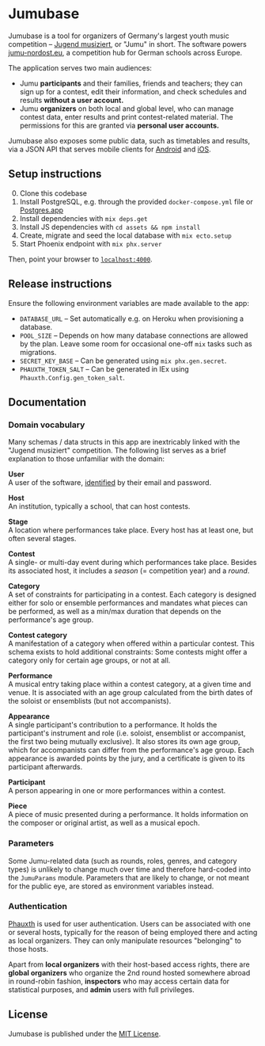 Jumubase
========

Jumubase is a tool for organizers of Germany's largest youth music competition – [Jugend musiziert][jugend-musiziert], or "Jumu" in short. The software powers [jumu-nordost.eu][jumu-nordost], a competition hub for German schools across Europe.

The application serves two main audiences:

* Jumu __participants__ and their families, friends and teachers; they can sign up for a contest, edit their information, and check schedules and results __without a user account.__
* Jumu __organizers__ on both local and global level, who can manage contest data, enter results and print contest-related material. The permissions for this are granted via __personal user accounts.__

Jumubase also exposes some public data, such as timetables and results, via a JSON API that serves mobile clients for [Android][jumu-nordost-react-native] and [iOS][jumu-nordost-ios].

[jugend-musiziert]: https://en.wikipedia.org/wiki/Jugend_musiziert
[jumu-nordost]: http://www.jumu-nordost.eu
[jumu-nordost-react-native]: https://github.com/richeterre/jumu-nordost-react-native
[jumu-nordost-ios]: https://github.com/richeterre/jumu-nordost-ios

## Setup instructions

0. Clone this codebase
0. Install PostgreSQL, e.g. through the provided `docker-compose.yml` file or [Postgres.app][postgres-app]
0. Install dependencies with `mix deps.get`
0. Install JS dependencies with `cd assets && npm install`
0. Create, migrate and seed the local database with `mix ecto.setup`
0. Start Phoenix endpoint with `mix phx.server`

Then, point your browser to [`localhost:4000`][localhost].

[postgres-app]: http://postgresapp.com
[localhost]: http://localhost:4000

## Release instructions

Ensure the following environment variables are made available to the app:

* `DATABASE_URL` – Set automatically e.g. on Heroku when provisioning a database.
* `POOL_SIZE` – Depends on how many database connections are allowed by the plan. Leave some room for occasional one-off `mix` tasks such as migrations.
* `SECRET_KEY_BASE` – Can be generated using `mix phx.gen.secret`.
* `PHAUXTH_TOKEN_SALT` – Can be generated in IEx using `Phauxth.Config.gen_token_salt`.

## Documentation

### Domain vocabulary

Many schemas / data structs in this app are inextricably linked with the "Jugend musiziert" competition. The following list serves as a brief explanation to those unfamiliar with the domain:

__User__<br />
A user of the software, [identified](#authentication) by their email and password.

__Host__<br />
An institution, typically a school, that can host contests.

__Stage__<br />
A location where performances take place. Every host has at least one, but often several stages.

__Contest__<br />
A single- or multi-day event during which performances take place. Besides its associated host, it includes a _season_ (= competition year) and a _round_.

__Category__<br />
A set of constraints for participating in a contest. Each category is designed either for solo or ensemble performances and mandates what pieces can be performed, as well as a min/max duration that depends on the performance's age group.

__Contest category__<br />
A manifestation of a category when offered within a particular contest. This schema exists to hold additional constraints: Some contests might offer a category only for certain age groups, or not at all.

__Performance__<br />
A musical entry taking place within a contest category, at a given time and venue. It is associated with an age group calculated from the birth dates of the soloist or ensemblists (but not accompanists).

__Appearance__<br />
A single participant's contribution to a performance. It holds the participant's instrument and role (i.e. soloist, ensemblist or accompanist, the first two being mutually exclusive). It also stores its own age group, which for accompanists can differ from the performance's age group. Each appearance is awarded points by the jury, and a certificate is given to its participant afterwards.

__Participant__<br />
A person appearing in one or more performances within a contest.

__Piece__<br />
A piece of music presented during a performance. It holds information on the composer or original artist, as well as a musical epoch.

### Parameters

Some Jumu-related data (such as rounds, roles, genres, and category types) is unlikely to change much over time and therefore hard-coded into the `JumuParams` module. Parameters that are likely to change, or not meant for the public eye, are stored as environment variables instead.

### Authentication

[Phauxth][phauxth] is used for user authentication. Users can be associated with one or several hosts, typically for the reason of being employed there and acting as local organizers. They can only manipulate resources "belonging" to those hosts.

Apart from __local organizers__ with their host-based access rights, there are __global organizers__ who organize the 2nd round hosted somewhere abroad in round-robin fashion, __inspectors__ who may access certain data for statistical purposes, and __admin__ users with full privileges.

[phauxth]: https://github.com/riverrun/phauxth

## License

Jumubase is published under the [MIT License][mit-license].

[mit-license]: https://opensource.org/licenses/MIT
